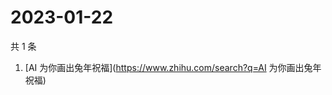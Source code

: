 # 2023-01-22

共 1 条

<!-- BEGIN -->
<!-- 最后更新时间 Sun Jan 22 2023 07:11:29 GMT+0800 (China Standard Time) -->

1. [AI 为你画出兔年祝福](https://www.zhihu.com/search?q=AI 为你画出兔年祝福)

<!-- END -->
